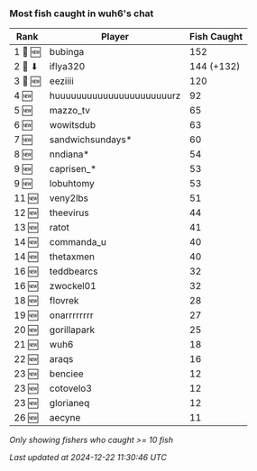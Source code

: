### Most fish caught in wuh6's chat
| Rank | Player | Fish Caught |
|------|--------|-----------|
| 1 🥇 🆕 | bubinga  | 152 |
| 2 🥈 ⬇ | iflya320  | 144 (+132) |
| 3 🥉 🆕 | eeziiii  | 120 |
| 4 🆕 | huuuuuuuuuuuuuuuuuuuuuurz  | 92 |
| 5 🆕 | mazzo_tv  | 65 |
| 6 🆕 | wowitsdub  | 63 |
| 7 🆕 | sandwichsundays*  | 60 |
| 8 🆕 | nndiana*  | 54 |
| 9 🆕 | caprisen_*  | 53 |
| 9 🆕 | lobuhtomy  | 53 |
| 11 🆕 | veny2lbs  | 51 |
| 12 🆕 | theevirus  | 44 |
| 13 🆕 | ratot  | 41 |
| 14 🆕 | commanda_u  | 40 |
| 14 🆕 | thetaxmen  | 40 |
| 16 🆕 | teddbearcs  | 32 |
| 16 🆕 | zwockel01  | 32 |
| 18 🆕 | flovrek  | 28 |
| 19 🆕 | onarrrrrrrr  | 27 |
| 20 🆕 | gorillapark  | 25 |
| 21 🆕 | wuh6  | 18 |
| 22 🆕 | araqs  | 16 |
| 23 🆕 | benciee  | 12 |
| 23 🆕 | cotovelo3  | 12 |
| 23 🆕 | glorianeq  | 12 |
| 26 🆕 | aecyne  | 11 |

_Only showing fishers who caught >= 10 fish_

_Last updated at 2024-12-22 11:30:46 UTC_